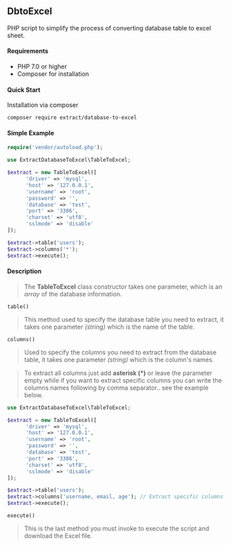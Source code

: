 ## DbtoExcel
PHP script to simplify the process of converting database table to excel sheet.

#### Requirements

* PHP 7.0 or higher
* Composer for installation

#### Quick Start

Installation via composer
```
composer require extract/database-to-excel
```

#### Simple Example
``` php
require('vendor/autoload.php');

use ExtractDatabaseToExcel\TableToExcel;

$extract = new TableToExcel([
      'driver' => 'mysql',
      'host' => '127.0.0.1',
      'username' => 'root',
      'password' => '',
      'database' => 'test',
      'port' => '3306',
      'charset' => 'utf8',
      'sslmode' => 'disable'
]);

$extract->table('users');
$extract->columns('*');
$extract->execute();
```

#### Description

> The **TableToExcel** class constructor takes one parameter, which is an *array* of the database information.

`table()`
> This method used to specify the database table you need to extract, it takes one parameter *(string)* which is the name of the table.

`columns()`
> Used to specify the columns you need to extract from the database table, it takes one parameter *(string)* which is the column's names.

> To extract all columns just add __asterisk (*)__ or leave the parameter empty while if you want to extract specific columns you can write the columns names following by comma separator.. see the example below.

``` php
use ExtractDatabaseToExcel\TableToExcel;

$extract = new TableToExcel([
      'driver' => 'mysql',
      'host' => '127.0.0.1',
      'username' => 'root',
      'password' => '',
      'database' => 'test',
      'port' => '3306',
      'charset' => 'utf8',
      'sslmode' => 'disable'
]);

$extract->table('users');
$extract->columns('username, email, age'); // Extract specific columns
$extract->execute();
```

`execute()`
> This is the last method you must invoke to execute the script and download the Excel file.
